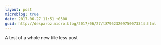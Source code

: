 ```yaml
---
layout: post
microblog: true
date: 2017-06-27 11:51 +0300
guid: http://desparoz.micro.blog/2017/06/27/t879623209750073344.html
---
```

A test of a whole new title less post
